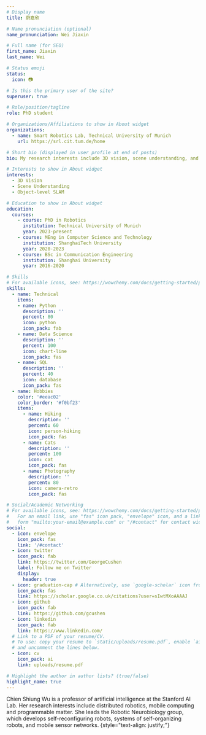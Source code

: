 ```yaml
---
# Display name
title: 蔚嘉欣

# Name pronunciation (optional)
name_pronunciation: Wei Jiaxin

# Full name (for SEO)
first_name: Jiaxin
last_name: Wei

# Status emoji
status:
  icon: 📷

# Is this the primary user of the site?
superuser: true

# Role/position/tagline
role: PhD student

# Organizations/Affiliations to show in About widget
organizations:
  - name: Smart Robotics Lab, Technical University of Munich
    url: https://srl.cit.tum.de/home

# Short bio (displayed in user profile at end of posts)
bio: My research interests include 3D vision, scene understanding, and object-level SLAM.

# Interests to show in About widget
interests:
  - 3D Vision
  - Scene Understanding
  - Object-level SLAM

# Education to show in About widget
education:
  courses:
    - course: PhD in Robotics
      institution: Technical University of Munich
      year: 2023-present
    - course: MEng in Computer Science and Technology
      institution: ShanghaiTech University
      year: 2020-2023
    - course: BSc in Communication Engineering
      institution: Shanghai University
      year: 2016-2020

# Skills
# For available icons, see: https://wowchemy.com/docs/getting-started/page-builder/#icons
skills:
  - name: Technical
    items:
    - name: Python
      description: ''
      percent: 80
      icon: python
      icon_pack: fab
    - name: Data Science
      description: ''
      percent: 100
      icon: chart-line
      icon_pack: fas
    - name: SQL
      description: ''
      percent: 40
      icon: database
      icon_pack: fas
  - name: Hobbies
    color: '#eeac02'
    color_border: '#f0bf23'
    items:
      - name: Hiking
        description: ''
        percent: 60
        icon: person-hiking
        icon_pack: fas
      - name: Cats
        description: ''
        percent: 100
        icon: cat
        icon_pack: fas
      - name: Photography
        description: ''
        percent: 80
        icon: camera-retro
        icon_pack: fas

# Social/Academic Networking
# For available icons, see: https://wowchemy.com/docs/getting-started/page-builder/#icons
#   For an email link, use "fas" icon pack, "envelope" icon, and a link in the
#   form "mailto:your-email@example.com" or "/#contact" for contact widget.
social:
  - icon: envelope
    icon_pack: fas
    link: '/#contact'
  - icon: twitter
    icon_pack: fab
    link: https://twitter.com/GeorgeCushen
    label: Follow me on Twitter
    display:
      header: true
  - icon: graduation-cap # Alternatively, use `google-scholar` icon from `ai` icon pack
    icon_pack: fas
    link: https://scholar.google.co.uk/citations?user=sIwtMXoAAAAJ
  - icon: github
    icon_pack: fab
    link: https://github.com/gcushen
  - icon: linkedin
    icon_pack: fab
    link: https://www.linkedin.com/
  # Link to a PDF of your resume/CV.
  # To use: copy your resume to `static/uploads/resume.pdf`, enable `ai` icons in `params.yaml`,
  # and uncomment the lines below.
  - icon: cv
    icon_pack: ai
    link: uploads/resume.pdf

# Highlight the author in author lists? (true/false)
highlight_name: true
---
```


Chien Shiung Wu is a professor of artificial intelligence at the Stanford AI Lab. Her research interests include distributed robotics, mobile computing and programmable matter. She leads the Robotic Neurobiology group, which develops self-reconfiguring robots, systems of self-organizing robots, and mobile sensor networks.
{style="text-align: justify;"}
